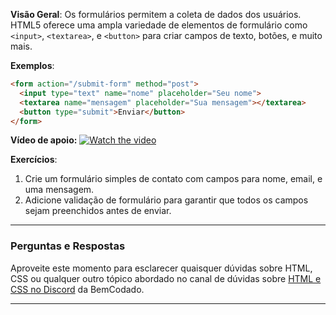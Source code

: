**Visão Geral**:
Os formulários permitem a coleta de dados dos usuários. HTML5 oferece uma ampla variedade de elementos de formulário como `<input>`, `<textarea>`, e `<button>` para criar campos de texto, botões, e muito mais.

**Exemplos**:
```html
<form action="/submit-form" method="post">
  <input type="text" name="nome" placeholder="Seu nome">
  <textarea name="mensagem" placeholder="Sua mensagem"></textarea>
  <button type="submit">Enviar</button>
</form>
```

**Vídeo de apoio:**
[![Watch the video](https://i.ytimg.com/vi/7gnCb_hbegY/hq720.jpg?sqp=-oaymwEcCNAFEJQDSFXyq4qpAw4IARUAAIhCGAFwAcABBg==&rs=AOn4CLC7ZD2smijFfKRaXQ_VVfb7bpkojw)](https://www.youtube.com/watch?v=7gnCb_hbegY)

**Exercícios**:
1. Crie um formulário simples de contato com campos para nome, email, e uma mensagem.
2. Adicione validação de formulário para garantir que todos os campos sejam preenchidos antes de enviar.

---

### Perguntas e Respostas

Aproveite este momento para esclarecer quaisquer dúvidas sobre HTML, CSS ou qualquer outro tópico abordado no canal de dúvidas sobre [HTML e CSS no Discord](https://discord.com/channels/1224468395462754345/1224469321921859694) da BemCodado.

---
